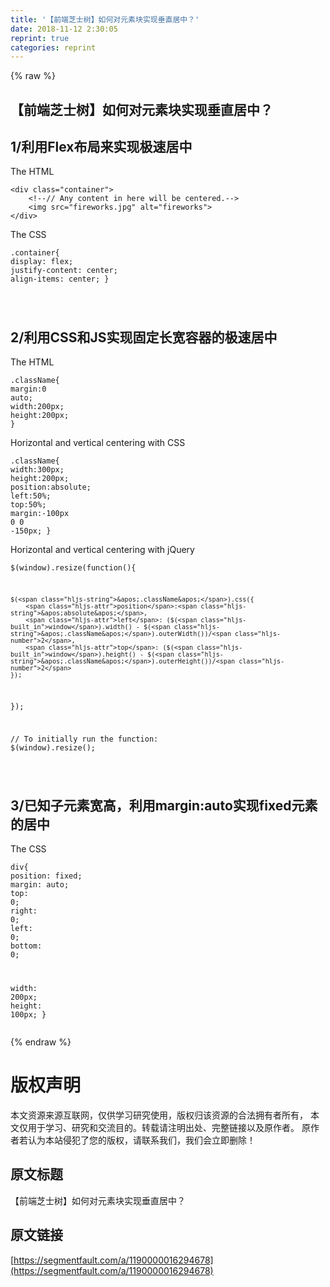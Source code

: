 ```yaml
---
title: '【前端芝士树】如何对元素块实现垂直居中？' 
date: 2018-11-12 2:30:05
reprint: true
categories: reprint
---
```


{% raw %}
<h2 id="articleHeader0">&#x3010;&#x524D;&#x7AEF;&#x829D;&#x58EB;&#x6811;&#x3011;&#x5982;&#x4F55;&#x5BF9;&#x5143;&#x7D20;&#x5757;&#x5B9E;&#x73B0;&#x5782;&#x76F4;&#x5C45;&#x4E2D;&#xFF1F;</h2><h2 id="articleHeader1">1/&#x5229;&#x7528;Flex&#x5E03;&#x5C40;&#x6765;&#x5B9E;&#x73B0;&#x6781;&#x901F;&#x5C45;&#x4E2D;</h2><p>The HTML</p><div class="widget-codetool" style="display:none"><div class="widget-codetool--inner"><span class="selectCode code-tool" data-toggle="tooltip" data-placement="top" title="" data-original-title="&#x5168;&#x9009;"></span> <span type="button" class="copyCode code-tool" data-toggle="tooltip" data-placement="top" data-clipboard-text="&lt;div class=&quot;container&quot;&gt;
    &lt;!--// Any content in here will be centered.--&gt;
    &lt;img src=&quot;fireworks.jpg&quot; alt=&quot;fireworks&quot;&gt;
&lt;/div&gt;
" title="" data-original-title="&#x590D;&#x5236;"></span> <span type="button" class="saveToNote code-tool" data-toggle="tooltip" data-placement="top" title="" data-original-title="&#x653E;&#x8FDB;&#x7B14;&#x8BB0;"></span></div></div><pre class="hljs javascript"><code>&lt;div <span class="hljs-class"><span class="hljs-keyword">class</span></span>=<span class="hljs-string">&quot;container&quot;</span>&gt;
    <span class="xml"><span class="hljs-comment">&lt;!--// Any content in here will be centered.--&gt;</span>
    <span class="hljs-tag">&lt;<span class="hljs-name">img</span> <span class="hljs-attr">src</span>=<span class="hljs-string">&quot;fireworks.jpg&quot;</span> <span class="hljs-attr">alt</span>=<span class="hljs-string">&quot;fireworks&quot;</span>&gt;</span>
<span class="hljs-tag">&lt;/<span class="hljs-name">div</span>&gt;</span>
</span></code></pre><p>The CSS</p><div class="widget-codetool" style="display:none"><div class="widget-codetool--inner"><span class="selectCode code-tool" data-toggle="tooltip" data-placement="top" title="" data-original-title="&#x5168;&#x9009;"></span> <span type="button" class="copyCode code-tool" data-toggle="tooltip" data-placement="top" data-clipboard-text=".container{
    display: flex;
    justify-content: center;
    align-items: center;
}

" title="" data-original-title="&#x590D;&#x5236;"></span> <span type="button" class="saveToNote code-tool" data-toggle="tooltip" data-placement="top" title="" data-original-title="&#x653E;&#x8FDB;&#x7B14;&#x8BB0;"></span></div></div><pre class="hljs css"><code><span class="hljs-selector-class">.container</span>{
    <span class="hljs-attribute">display</span>: flex;
    <span class="hljs-attribute">justify-content</span>: center;
    <span class="hljs-attribute">align-items</span>: center;
}

</code></pre><h2 id="articleHeader2">2/&#x5229;&#x7528;CSS&#x548C;JS&#x5B9E;&#x73B0;&#x56FA;&#x5B9A;&#x957F;&#x5BBD;&#x5BB9;&#x5668;&#x7684;&#x6781;&#x901F;&#x5C45;&#x4E2D;</h2><p>The HTML</p><div class="widget-codetool" style="display:none"><div class="widget-codetool--inner"><span class="selectCode code-tool" data-toggle="tooltip" data-placement="top" title="" data-original-title="&#x5168;&#x9009;"></span> <span type="button" class="copyCode code-tool" data-toggle="tooltip" data-placement="top" data-clipboard-text=".className{
    margin:0 auto;
    width:200px;
    height:200px;
}
" title="" data-original-title="&#x590D;&#x5236;"></span> <span type="button" class="saveToNote code-tool" data-toggle="tooltip" data-placement="top" title="" data-original-title="&#x653E;&#x8FDB;&#x7B14;&#x8BB0;"></span></div></div><pre class="hljs css"><code><span class="hljs-selector-class">.className</span>{
    <span class="hljs-attribute">margin</span>:<span class="hljs-number">0</span> auto;
    <span class="hljs-attribute">width</span>:<span class="hljs-number">200px</span>;
    <span class="hljs-attribute">height</span>:<span class="hljs-number">200px</span>;
}
</code></pre><p>Horizontal and vertical centering with CSS</p><div class="widget-codetool" style="display:none"><div class="widget-codetool--inner"><span class="selectCode code-tool" data-toggle="tooltip" data-placement="top" title="" data-original-title="&#x5168;&#x9009;"></span> <span type="button" class="copyCode code-tool" data-toggle="tooltip" data-placement="top" data-clipboard-text=".className{
    width:300px;
    height:200px;
    position:absolute;
    left:50%;
    top:50%;
    margin:-100px 0 0 -150px;
}
" title="" data-original-title="&#x590D;&#x5236;"></span> <span type="button" class="saveToNote code-tool" data-toggle="tooltip" data-placement="top" title="" data-original-title="&#x653E;&#x8FDB;&#x7B14;&#x8BB0;"></span></div></div><pre class="hljs css"><code><span class="hljs-selector-class">.className</span>{
    <span class="hljs-attribute">width</span>:<span class="hljs-number">300px</span>;
    <span class="hljs-attribute">height</span>:<span class="hljs-number">200px</span>;
    <span class="hljs-attribute">position</span>:absolute;
    <span class="hljs-attribute">left</span>:<span class="hljs-number">50%</span>;
    <span class="hljs-attribute">top</span>:<span class="hljs-number">50%</span>;
    <span class="hljs-attribute">margin</span>:-<span class="hljs-number">100px</span> <span class="hljs-number">0</span> <span class="hljs-number">0</span> -<span class="hljs-number">150px</span>;
}
</code></pre><p>Horizontal and vertical centering with jQuery</p><div class="widget-codetool" style="display:none"><div class="widget-codetool--inner"><span class="selectCode code-tool" data-toggle="tooltip" data-placement="top" title="" data-original-title="&#x5168;&#x9009;"></span> <span type="button" class="copyCode code-tool" data-toggle="tooltip" data-placement="top" data-clipboard-text="$(window).resize(function(){

    $(&apos;.className&apos;).css({
        position:&apos;absolute&apos;,
        left: ($(window).width() - $(&apos;.className&apos;).outerWidth())/2,
        top: ($(window).height() - $(&apos;.className&apos;).outerHeight())/2
    });

});

// To initially run the function:
$(window).resize();

" title="" data-original-title="&#x590D;&#x5236;"></span> <span type="button" class="saveToNote code-tool" data-toggle="tooltip" data-placement="top" title="" data-original-title="&#x653E;&#x8FDB;&#x7B14;&#x8BB0;"></span></div></div><pre class="hljs javascript"><code>$(<span class="hljs-built_in">window</span>).resize(<span class="hljs-function"><span class="hljs-keyword">function</span>(<span class="hljs-params"></span>)</span>{

    $(<span class="hljs-string">&apos;.className&apos;</span>).css({
        <span class="hljs-attr">position</span>:<span class="hljs-string">&apos;absolute&apos;</span>,
        <span class="hljs-attr">left</span>: ($(<span class="hljs-built_in">window</span>).width() - $(<span class="hljs-string">&apos;.className&apos;</span>).outerWidth())/<span class="hljs-number">2</span>,
        <span class="hljs-attr">top</span>: ($(<span class="hljs-built_in">window</span>).height() - $(<span class="hljs-string">&apos;.className&apos;</span>).outerHeight())/<span class="hljs-number">2</span>
    });

});

<span class="hljs-comment">// To initially run the function:</span>
$(<span class="hljs-built_in">window</span>).resize();

</code></pre><h2 id="articleHeader3">3/&#x5DF2;&#x77E5;&#x5B50;&#x5143;&#x7D20;&#x5BBD;&#x9AD8;&#xFF0C;&#x5229;&#x7528;margin:auto&#x5B9E;&#x73B0;fixed&#x5143;&#x7D20;&#x7684;&#x5C45;&#x4E2D;</h2><p>The CSS</p><div class="widget-codetool" style="display:none"><div class="widget-codetool--inner"><span class="selectCode code-tool" data-toggle="tooltip" data-placement="top" title="" data-original-title="&#x5168;&#x9009;"></span> <span type="button" class="copyCode code-tool" data-toggle="tooltip" data-placement="top" data-clipboard-text="div{
   position: fixed;
   margin: auto;
   top: 0;
   right: 0;
   left: 0;
   bottom: 0;

   width: 200px;
   height: 100px;
}" title="" data-original-title="&#x590D;&#x5236;"></span> <span type="button" class="saveToNote code-tool" data-toggle="tooltip" data-placement="top" title="" data-original-title="&#x653E;&#x8FDB;&#x7B14;&#x8BB0;"></span></div></div><pre class="hljs css"><code><span class="hljs-selector-tag">div</span>{
   <span class="hljs-attribute">position</span>: fixed;
   <span class="hljs-attribute">margin</span>: auto;
   <span class="hljs-attribute">top</span>: <span class="hljs-number">0</span>;
   <span class="hljs-attribute">right</span>: <span class="hljs-number">0</span>;
   <span class="hljs-attribute">left</span>: <span class="hljs-number">0</span>;
   <span class="hljs-attribute">bottom</span>: <span class="hljs-number">0</span>;

   <span class="hljs-attribute">width</span>: <span class="hljs-number">200px</span>;
   <span class="hljs-attribute">height</span>: <span class="hljs-number">100px</span>;
}</code></pre>
{% endraw %}

# 版权声明
本文资源来源互联网，仅供学习研究使用，版权归该资源的合法拥有者所有，
本文仅用于学习、研究和交流目的。转载请注明出处、完整链接以及原作者。
原作者若认为本站侵犯了您的版权，请联系我们，我们会立即删除！

## 原文标题
【前端芝士树】如何对元素块实现垂直居中？

## 原文链接
[https://segmentfault.com/a/1190000016294678](https://segmentfault.com/a/1190000016294678)

